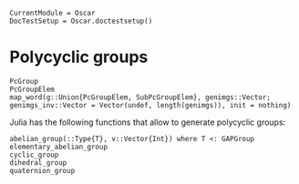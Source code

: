 ```@meta
CurrentModule = Oscar
DocTestSetup = Oscar.doctestsetup()
```

# Polycyclic groups

```@docs
PcGroup
PcGroupElem
map_word(g::Union{PcGroupElem, SubPcGroupElem}, genimgs::Vector; genimgs_inv::Vector = Vector(undef, length(genimgs)), init = nothing)
```

Julia has the following functions that allow to generate polycyclic groups:
```@docs
abelian_group(::Type{T}, v::Vector{Int}) where T <: GAPGroup
elementary_abelian_group
cyclic_group
dihedral_group
quaternion_group
```
